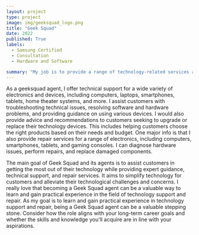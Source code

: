```yaml
---
layout: project
type: project
image: img/geeksquad_logo.png
title: "Geek Squad"
date: 2022
published: True
labels:
  - Samsung Certified 
  - Consultation 
  - Hardware and Software

summary: "My job is to provide a range of technology-related services and solutions to consumers and businesses. "
---
```


As a geeksquad agent, I offer technical support for a wide variety of electronics and devices, including computers, laptops, smartphones, tablets, home theater systems, and more. I assist customers with troubleshooting technical issues, resolving software and hardware problems, and providing guidance on using various devices. I would also provide advice and recommendations to customers seeking to upgrade or replace their technology devices. This includes helping customers choose the right products based on their needs and budget. One major info is that I also provide repair services for a range of electronics, including computers, smartphones, tablets, and gaming consoles. I can diagnose hardware issues, perform repairs, and replace damaged components.

The main goal of Geek Squad and its agents is to assist customers in getting the most out of their technology while providing expert guidance, technical support, and repair services. It aims to simplify technology for customers and alleviate their technological challenges and concerns. I really love that becoming a Geek Squad agent can be a valuable way to learn and gain practical experience in the field of technology support and repair. As my goal is to learn and gain practical experience in technology support and repair, being a Geek Squad agent can be a valuable stepping stone. Consider how the role aligns with your long-term career goals and whether the skills and knowledge you'll acquire are in line with your aspirations.
